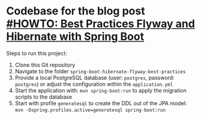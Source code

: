 # Codebase for the blog post [#HOWTO: Best Practices Flyway and Hibernate with Spring Boot](https://rieckpil.de/howto-best-practices-for-flyway-and-hibernate-with-spring-boot/)

Steps to run this project:

1. Clone this Git repository
2. Navigate to the folder `spring-boot-hibernate-flyway-best-practices`
3. Provide a local PostgreSQL database (user: `postgres`, password: `postgres`) or adjust the configuration within the `application.yml`
4. Start the application with: `mvn spring-boot:run` to apply the migration scripts to the database
5. Start with profile `generatesql` to create the DDL out of the JPA model: `mvn -Dspring.profiles.active=generatesql spring-boot:run`
